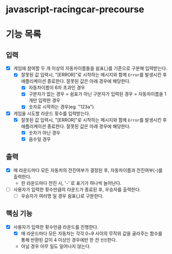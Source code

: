 # javascript-racingcar-precourse

# 기능 목록

## 입력

- [x] 게임에 참여할 두 개 이상의 자동차이름들을 쉼표(,)를 기준으로 구분해 입력받는다.
  - [x] 잘못된 값 입력시, "[ERROR]"로 시작하는 메시지와 함께 `Error`를 발생시킨 후 애플리케이션 종료한다. 잘못된 값은 아래 경우에 해당한다.
    - [x] 자동차이름이 6자 초과인 경우
    - [x] 구분자가 없는 경우
          = 쉼표가 아닌 구분자가 입력된 경우
          = 자동차이름을 1개만 입력한 경우
    - [x] 숫자로 시작하는 경우(eg. "123a")
- [x] 게임을 시도할 라운드 횟수를 입력받는다.
  - [x] 잘못된 값 입력시, "[ERROR]"로 시작하는 메시지와 함께 `Error`를 발생시킨 후 애플리케이션 종료한다. 잘못된 값은 아래 경우에 해당한다.
    - [x] 숫자가 아닌 경우
    - [x] 음수일 경우

## 출력

- [x] 매 라운드마다 모든 자동차의 전진여부가 결정된 후, 자동차이름과 전진여부(-)를 출력한다.
  - 한 라운드마다 전진 시, '-' 로 표기가 하나씩 늘어난다.
- [ ] 사용자가 입력한 횟수만큼의 라운드가 종료된 후, 우승자를 출력한다.
  - [ ] 우승자가 여러명 일 경우 쉼표(,)로 구분한다.

## 핵심 기능

- [x] 사용자가 입력한 횟수만큼 라운드를 진행한다.
  - [x] 매 라운드마다 모든 자동차는 각각 0~9 사이의 무작위 값을 골라주는 함수를 통해 반환된 값이 4 이상인 경우에만 한 칸 `전진`한다.
  - 아닐 경우 아무 일도 일어나지 않는다.
